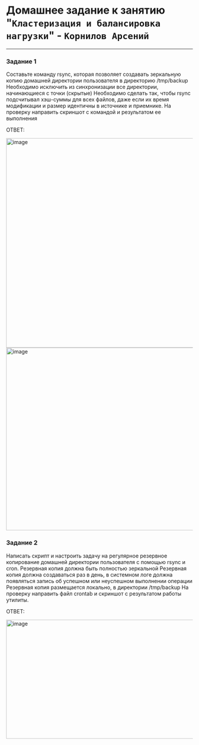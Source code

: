 # Домашнее задание к занятию "`Кластеризация и балансировка нагрузки`" - `Корнилов Арсений`

---
### Задание 1
Составьте команду rsync, которая позволяет создавать зеркальную копию домашней директории пользователя в директорию /tmp/backup
Необходимо исключить из синхронизации все директории, начинающиеся с точки (скрытые)
Необходимо сделать так, чтобы rsync подсчитывал хэш-суммы для всех файлов, даже если их время модификации и размер идентичны в источнике и приемнике.
На проверку направить скриншот с командой и результатом ее выполнения

ОТВЕТ:

<img width="1303" height="565" alt="image" src="https://github.com/user-attachments/assets/0542f6b8-63b4-48f9-8558-598ad3f3f631" />
<img width="855" height="493" alt="image" src="https://github.com/user-attachments/assets/36fff015-2c36-47a0-a76e-520974319cd4" />



### Задание 2
Написать скрипт и настроить задачу на регулярное резервное копирование домашней директории пользователя с помощью rsync и cron.
Резервная копия должна быть полностью зеркальной
Резервная копия должна создаваться раз в день, в системном логе должна появляться запись об успешном или неуспешном выполнении операции
Резервная копия размещается локально, в директории /tmp/backup
На проверку направить файл crontab и скриншот с результатом работы утилиты.

ОТВЕТ:

<img width="918" height="321" alt="image" src="https://github.com/user-attachments/assets/153b4b4a-81d6-4463-b901-efe68c4a9c05" />


